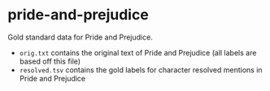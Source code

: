 # pride-and-prejudice
Gold standard data for Pride and Prejudice.

* `orig.txt` contains the original text of Pride and Prejudice (all labels are based off this file)
* `resolved.tsv` contains the gold labels for character resolved mentions in Pride and Prejudice
